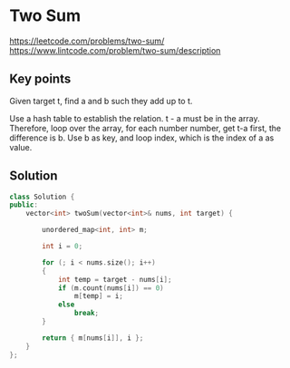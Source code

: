 # Two Sum

<https://leetcode.com/problems/two-sum/>
<https://www.lintcode.com/problem/two-sum/description>

## Key points

Given target t, find a and b such they add up to t.

Use a hash table to establish the relation. t - a must be in the array. Therefore, loop over the array, for each number number, get t-a first, the difference is b. Use b as key, and loop index, which is the index of a as value.

## Solution

```cpp
class Solution {
public:
    vector<int> twoSum(vector<int>& nums, int target) {

        unordered_map<int, int> m;

        int i = 0;

        for (; i < nums.size(); i++)
        {
            int temp = target - nums[i];
            if (m.count(nums[i]) == 0)
                m[temp] = i;
            else
                break;
        }

        return { m[nums[i]], i };
    }
};
```
